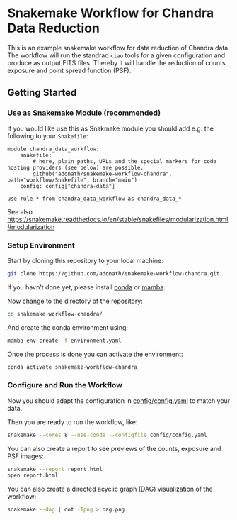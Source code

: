 
# Snakemake Workflow for Chandra Data Reduction

This is an example snakemake workflow for data reduction of Chandra data. 
The workflow will run the standrad `ciao` tools for a given configuration
and produce as output FITS files. Thereby it will handle the reduction of
 counts, exposure and point spread function (PSF).

## Getting Started
### Use as Snakemake Module (recommended)

If you would like use this as Snakmake module you should add e.g. the following to your `Snakefile`:

```python3
module chandra_data_workflow:
    snakefile:
        # here, plain paths, URLs and the special markers for code hosting providers (see below) are possible.
        github("adonath/snakemake-workflow-chandra", path="workflow/Snakefile", branch="main")
    config: config["chandra-data"]

use rule * from chandra_data_workflow as chandra_data_*
```

See also https://snakemake.readthedocs.io/en/stable/snakefiles/modularization.html#modularization

### Setup Environment 
Start by cloning this repository to your local machine:
```bash
git clone https://github.com/adonath/snakemake-workflow-chandra.git
```

If you havn't done yet, please install [conda](https://www.anaconda.com/products/distribution)
or [mamba](https://mamba.readthedocs.io/en/latest/installation.html).

Now change to the directory of the repository:
```bash
cd snakemake-workflow-chandra/
```

And create the conda environment using:
```bash
mamba env create -f environment.yaml
```

Once the process is done you can activate the environment:

```bash
conda activate snakemake-workflow-chandra
```

### Configure and Run the Workflow
Now you should adapt the configuration in [config/config.yaml](config/config.yaml)
to match your data. 

Then you are ready to run the workflow, like:
```bash
snakemake --cores 8 --use-conda --configfile config/config.yaml
```

You can also create a report to see previews of the counts, exposure and PSF images:
```bash
snakemake --report report.html
open report.html
```

You can also create a directed acyclic graph (DAG) visualization of the workflow:

```bash
snakemake --dag | dot -Tpng > dag.png
```
